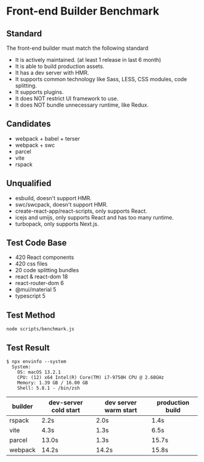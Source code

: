 # Front-end Builder Benchmark

## Standard

The front-end builder must match the following standard

- It is actively maintained. (at least 1 release in last 6 month)
- It is able to build production assets.
- It has a dev server with HMR.
- It supports common technology like Sass, LESS, CSS modules, code splitting.
- It supports plugins.
- It does NOT restrict UI framework to use.
- It does NOT bundle unnecessary runtime, like Redux.

## Candidates

- webpack + babel + terser
- webpack + swc
- parcel
- vite
- rspack

## Unqualified

- esbuild, doesn't support HMR.
- swc/swcpack, doesn't support HMR.
- create-react-app/react-scripts, only supports React.
- icejs and umijs, only supports React and has too many runtime.
- turbopack, only supports Next.js.

## Test Code Base

- 420 React components
- 420 css files
- 20 code splitting bundles
- react & react-dom 18
- react-router-dom 6
- @mui/material 5
- typescript 5

## Test Method

```
node scripts/benchmark.js
```

## Test Result

```
$ npx envinfo --system
  System:
    OS: macOS 13.2.1
    CPU: (12) x64 Intel(R) Core(TM) i7-9750H CPU @ 2.60GHz
    Memory: 1.39 GB / 16.00 GB
    Shell: 5.8.1 - /bin/zsh
```

| builder | dev-server cold start | dev server warm start | production build |
| ------- | --------------------- | --------------------- | ---------------- |
| rspack  | 2.2s                  | 2.0s                  | 1.4s             |
| vite    | 4.3s                  | 1.3s                  | 6.5s             |
| parcel  | 13.0s                 | 1.3s                  | 15.7s            |
| webpack | 14.2s                 | 14.2s                 | 15.8s            |
